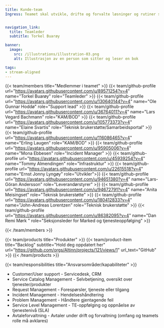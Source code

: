 ```yaml
---
title: Kunde-team
Ingress: Teamet skal utvikle, drifte og forvalte løsninger og rutiner som sikrer en effektiv og brukervennlig kundestøtte for våre produkter og API-er. Teamet er ansvarlig for onboarding av nye tjenesteeiere og oppfølging av hele kundedialogen. I tillegg skal kundeteamet sikre en helhetlig hendelseshåndteringsprosess på tvers av alle team.


navigation_link:
  title: Teamleder
  subtitle: Torkel Buarøy

banner:
  image:
    src: /illustrations/illustration-03.png
    alt: Illustrasjon av en person som sitter og leser en bok

tags:
- stream-aligned
---
```


{{< team/members title="Medlemmer i teamet" >}}
{{< team/github-profile url="https://avatars.githubusercontent.com/u/89571254?v=4" name="Torkel Buarøy" role="Teamleder" >}}
{{< team/github-profile url="https://avatars.githubusercontent.com/u/130640144?v=4" name="Ole Gunnar Hoddø" role="Support lead" >}}
{{< team/github-profile url="https://avatars.githubusercontent.com/u/36764011?v=4" name="Lars Vegard Bachmann" role="KAM/BOD" >}}
{{< team/github-profile url="https://avatars.githubusercontent.com/u/105773373?v=4" name="Elaine Svartis" role="Teknisk brukerstøtte/Samarbeidsportal" >}}
{{< team/github-profile url="https://avatars.githubusercontent.com/u/116086465?v=4" name="Erling Laugen" role="KAM/BOD" >}}
{{< team/github-profile url="https://avatars.githubusercontent.com/u/95905006?v=4" name="Mona Ebbesen" role="Incident Manager" >}}
{{< team/github-profile url="https://avatars.githubusercontent.com/u/45939254?v=4" name="Tommy Almendingen" role="Infrastruktur" >}}
{{< team/github-profile url="https://avatars.githubusercontent.com/u/22615518?v=4" name="Ernst Jonny Lyngøy" role="Utvikler">}}
{{< team/github-profile url="https://avatars.githubusercontent.com/u/94651380?v=4" name="Lars-Göran Andersson" role="Leverandørstyrer" >}}
{{< team/github-profile url="https://avatars.githubusercontent.com/u/94672791?v=4" name="Anita Meisingset" role="Teknisk brukerstøtte" >}}
{{< team/github-profile url="https://avatars.githubusercontent.com/u/180412833?v=4" name="John-Andreas Lorentzen" role="Teknisk brukerstøtte" >}}
{{< team/github-profile url="https://avatars.githubusercontent.com/u/86382095?v=4" name="Dan Remi Mørk " role="Seksjonsleder for Marked og tjeneste­oppfølging" >}}

{{< /team/members >}}

{{< team/products title="Produkter" >}}
{{< team/product-item title="Backlog" subtitle="Hold deg oppdatert her" url="https://github.com/orgs/Altinn/projects/121/views/1" url_text="GitHub" >}}
{{< /team/products >}}

{{< team/responsibilities title="Ansvarsområder/kapabiliteter" >}}

- Customer/User support - Servicedesk, CRM
- Service Catalog Management - Selvbetjening, oversikt over tjenester/produkter
- Request Management - Forespørsler, tjeneste eller tilgang
- Incident Management - Hendelseshåndtering
- Problem Management - Håndtere gjentagende feil
- Service Level Management - TE-oppfølging og oppnåelse av tjenestenivå (SLA)
- Avtaleforvaltning - Avtaler under drift og forvaltning (omfang og teamets rolle må avklares)
